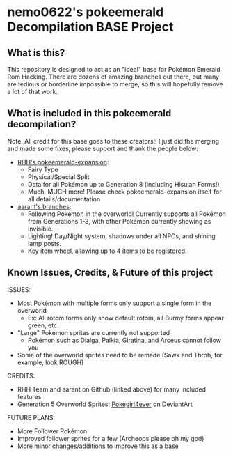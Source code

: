 # nemo0622's pokeemerald Decompilation BASE Project

## What is this?

This repository is designed to act as an "ideal" base for Pokémon Emerald Rom
Hacking. There are dozens of amazing branches out there, but many are tedious or
borderline impossible to merge, so this will hopefully remove a lot of that work.

## What is included in this pokeemerald decompilation?

Note: All credit for this base goes to these creators!! I just did the merging and made some fixes, please support and thank the people below:
- [RHH's pokeemerald-expansion](https://github.com/rh-hideout/pokeemerald-expansion):
    - Fairy Type
    - Physical/Special Split
    - Data for all Pokémon up to Generation 8 (including Hisuian Forms!)
    - Much, MUCH more! Please check pokeemerald-expansion itself for all details/documentation
- [aarant's branches](https://github.com/aarant/pokeemerald):
    - Following Pokémon in the overworld! Currently supports all Pokémon from Generations 1-3, with other Pokémon currently showing as invisible.
    - Lighting! Day/Night system, shadows under all NPCs, and shining lamp posts.
    - Key item wheel, allowing up to 4 items to be registered.

## Known Issues, Credits, & Future of this project

ISSUES:
- Most Pokémon with multiple forms only support a single form in the overworld
    - Ex: All rotom forms only show default rotom, all Burmy forms appear green, etc.
- "Large" Pokémon sprites are currently not supported
    - Pokémon such as Dialga, Palkia, Giratina, and Arceus cannot follow you
- Some of the overworld sprites need to be remade (Sawk and Throh, for example, look ROUGH)

CREDITS:
- RHH Team and aarant on Github (linked above) for many included features
- Generation 5 Overworld Sprites: [Pokegirl4ever](https://www.deviantart.com/pokegirl4ever/art/Completed-pokemon-Unova-overworlds-212553542) on DeviantArt

FUTURE PLANS:
- More Follower Pokémon
- Improved follower sprites for a few (Archeops please oh my god)
- More minor changes/additions to improve this as a base